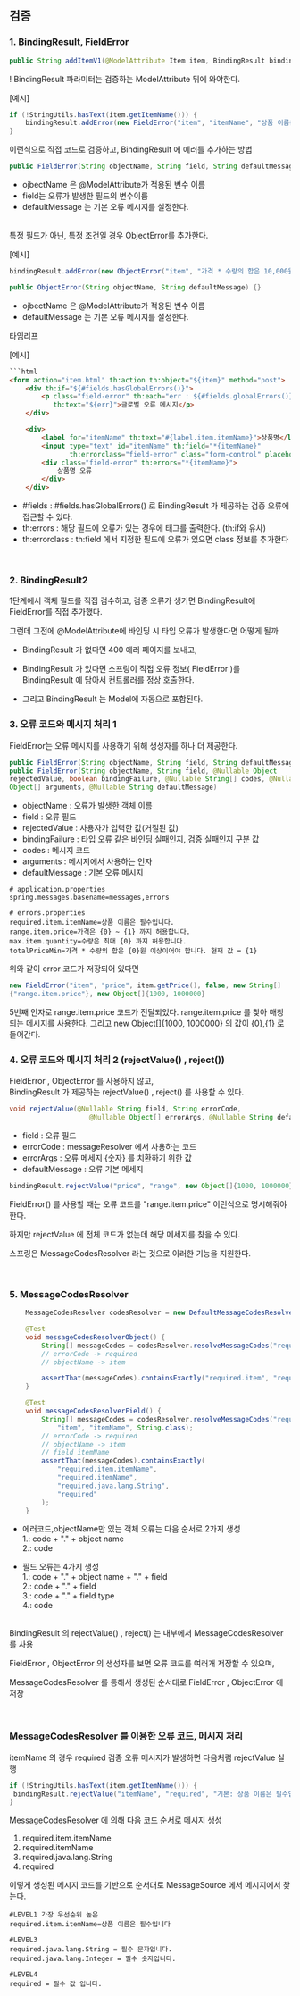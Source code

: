 ## 검증 

### 1. BindingResult, FieldError

```JAVA
public String addItemV1(@ModelAttribute Item item, BindingResult bindingResult)
```
! BindingResult 파라미터는 검증하는 ModelAttribute 뒤에 와야한다.


[예시]
```java
if (!StringUtils.hasText(item.getItemName())) {
    bindingResult.addError(new FieldError("item", "itemName", "상품 이름은 필수입니다."));
}
```
이런식으로 직접 코드로 검증하고, BindingResult 에 에러를 추가하는 방법

```java
public FieldError(String objectName, String field, String defaultMessage) {} 
```
- ojbectName 은  @ModelAttribute가 적용된 변수 이름
- field는 오류가 발생한 필드의 변수이름
- defaultMessage 는 기본 오류 메시지를 설정한다.

<br>
특정 필드가 아닌, 특정 조건일 경우 ObjectError를 추가한다.

[예시]
```java
bindingResult.addError(new ObjectError("item", "가격 * 수량의 합은 10,000원 이상이어야합니다. 현재 값 = " + resultPrice));
```
```java
public ObjectError(String objectName, String defaultMessage) {}
```
- ojbectName 은  @ModelAttribute가 적용된 변수 이름
- defaultMessage 는 기본 오류 메시지를 설정한다.

타임리프

[예시]
```html
```html
<form action="item.html" th:action th:object="${item}" method="post">
    <div th:if="${#fields.hasGlobalErrors()}">
        <p class="field-error" th:each="err : ${#fields.globalErrors()}"
           th:text="${err}">글로벌 오류 메시지</p>
    </div>

    <div>
        <label for="itemName" th:text="#{label.item.itemName}">상품명</label>
        <input type="text" id="itemName" th:field="*{itemName}"
               th:errorclass="field-error" class="form-control" placeholder="이름을 입력하세요">
        <div class="field-error" th:errors="*{itemName}">
            상품명 오류
        </div>
    </div>

```
- #fields : #fields.hasGlobalErrors() 로 BindingResult 가 제공하는 검증 오류에 접근할 수 있다.
- th:errors : 해당 필드에 오류가 있는 경우에 태그를 출력한다. (th:if와 유사)
- th:errorclass : th:field 에서 지정한 필드에 오류가 있으면 class 정보를 추가한다

<br>

### 2. BindingResult2

1단계에서 객체 필드를 직접 검수하고, 검증 오류가 생기면 BindingResult에 FieldError를 직접 추가했다.

그런데 그전에 @ModelAttribute에 바인딩 시 타입 오류가 발생한다면 어떻게 될까

- BindingResult 가 없다면 400 에러 페이지를 보내고,
- BindingResult 가 있다면 스프링이 직접 오류 정보( FieldError )를 BindingResult 에 담아서 컨트롤러를 정상 호출한다.

- 그리고 BindingResult 는 Model에 자동으로 포함된다.

### 3. 오류 코드와 메시지 처리 1

FieldError는 오류 메시지를 사용하기 위해 생성자를 하나 더 제공한다.

```java
public FieldError(String objectName, String field, String defaultMessage);
public FieldError(String objectName, String field, @Nullable Object
rejectedValue, boolean bindingFailure, @Nullable String[] codes, @Nullable
Object[] arguments, @Nullable String defaultMessage)
```
- objectName : 오류가 발생한 객체 이름
- field : 오류 필드
- rejectedValue : 사용자가 입력한 값(거절된 값)
- bindingFailure : 타입 오류 같은 바인딩 실패인지, 검증 실패인지 구분 값
- codes : 메시지 코드
- arguments : 메시지에서 사용하는 인자
- defaultMessage : 기본 오류 메시지

```properties
# application.properties
spring.messages.basename=messages,errors
```
```properties
# errors.properties
required.item.itemName=상품 이름은 필수입니다.
range.item.price=가격은 {0} ~ {1} 까지 허용합니다.
max.item.quantity=수량은 최대 {0} 까지 허용합니다.
totalPriceMin=가격 * 수량의 합은 {0}원 이상이어야 합니다. 현재 값 = {1}
```

위와 같이 error 코드가 저장되어 있다면
```java
new FieldError("item", "price", item.getPrice(), false, new String[]
{"range.item.price"}, new Object[]{1000, 1000000}
```

5번째 인자로 range.item.price 코드가 전달되었다.
range.item.price 를 찾아 매칭되는 메시지를 사용한다. 그리고 new Object[]{1000, 1000000} 의 값이 {0},{1} 로 들어간다.

### 4. 오류 코드와 메시지 처리 2 (rejectValue() , reject())
FieldError , ObjectError 를 사용하지 않고, <br>
BindingResult 가 제공하는 rejectValue() , reject() 를 사용할 수 있다.

```java
void rejectValue(@Nullable String field, String errorCode, 
                    @Nullable Object[] errorArgs, @Nullable String defaultMessage);
```
- field : 오류 필드
- errorCode : messageResolver 에서 사용하는 코드
- errorArgs : 오류 메세지 {숫자} 를 치환하기 위한 값
- defaultMessage : 오류 기본 메세지

```java
bindingResult.rejectValue("price", "range", new Object[]{1000, 1000000}, null)
```
FieldError() 를 사용할 때는 오류 코드를 "range.item.price" 이런식으로 명시해줘야 한다.

하지만 rejectValue 에 전체 코드가 없는데 해당 메세지를 찾을 수 있다.

스프링은 MessageCodesResolver 라는 것으로 이러한 기능을 지원한다.

<br>

### 5. MessageCodesResolver

```java
	MessageCodesResolver codesResolver = new DefaultMessageCodesResolver();

	@Test
	void messageCodesResolverObject() {
		String[] messageCodes = codesResolver.resolveMessageCodes("required", "item");
        // errorCode -> required
        // objectName -> item

		assertThat(messageCodes).containsExactly("required.item", "required");
	}

	@Test
	void messageCodesResolverField() {
		String[] messageCodes = codesResolver.resolveMessageCodes("required",
			"item", "itemName", String.class);
        // errorCode -> required
        // objectName -> item
        // field itemName
		assertThat(messageCodes).containsExactly(
			"required.item.itemName",
			"required.itemName",
			"required.java.lang.String",
			"required"
		);
	}
```
- 에러코드,objectName만 있는 객체 오류는 다음 순서로 2가지 생성 <br>
1.: code + "." + object name <br>
2.: code <br>

- 필드 오류는 4가지 생성 <br>
  1.: code + "." + object name + "." + field <br>
  2.: code + "." + field <br>
  3.: code + "." + field type <br>
  4.: code <br>

<br>
BindingResult 의 rejectValue() , reject() 는 내부에서 MessageCodesResolver 를 사용

FieldError , ObjectError 의 생성자를 보면 오류 코드를 여러개 저장할 수 있으며,

MessageCodesResolver 를 통해서 생성된 순서대로 FieldError , ObjectError 에 저장


<br>

### MessageCodesResolver 를 이용한 오류 코드, 메시지 처리

itemName 의 경우 required 검증 오류 메시지가 발생하면 다음처럼 rejectValue 실행

```java
if (!StringUtils.hasText(item.getItemName())) {
 bindingResult.rejectValue("itemName", "required", "기본: 상품 이름은 필수입니다.");
}
```

MessageCodesResolver 에 의해 다음 코드 순서로 메시지 생성
1. required.item.itemName
2. required.itemName
3. required.java.lang.String
4. required

이렇게 생성된 메시지 코드를 기반으로 순서대로 MessageSource 에서 메시지에서 찾는다.

```properties
#LEVEL1 가장 우선순위 높은 
required.item.itemName=상품 이름은 필수입니다

#LEVEL3
required.java.lang.String = 필수 문자입니다.
required.java.lang.Integer = 필수 숫자입니다.

#LEVEL4
required = 필수 값 입니다.
```

